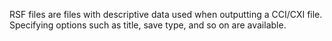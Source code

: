 RSF files are files with descriptive data used when outputting a CCI/CXI
file. Specifying options such as title, save type, and so on are
available.